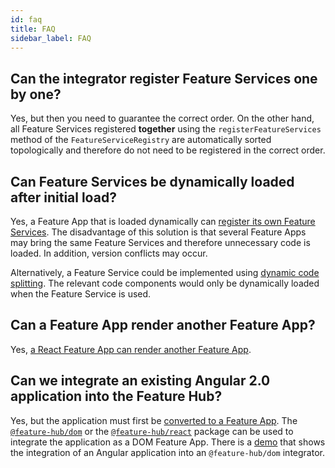 ```yaml
---
id: faq
title: FAQ
sidebar_label: FAQ
---
```


## Can the integrator register Feature Services one by one?

Yes, but then you need to guarantee the correct order. On the other hand, all
Feature Services registered **together** using the `registerFeatureServices`
method of the `FeatureServiceRegistry` are automatically sorted topologically
and therefore do not need to be registered in the correct order.

## Can Feature Services be dynamically loaded after initial load?

Yes, a Feature App that is loaded dynamically can [register its own Feature
Services][own-feature-service-definitions]. The disadvantage of this solution is
that several Feature Apps may bring the same Feature Services and therefore
unnecessary code is loaded. In addition, version conflicts may occur.

Alternatively, a Feature Service could be implemented using [dynamic code
splitting][dynamic-code-splitting]. The relevant code components would only be
dynamically loaded when the Feature Service is used.

## Can a Feature App render another Feature App?

Yes, [a React Feature App can render another Feature
App][feature-app-in-feature-app].

## Can we integrate an existing Angular 2.0 application into the Feature Hub?

Yes, but the application must first be [converted to a Feature
App][writing-a-feature-app]. The [`@feature-hub/dom`][dom-api] or the
[`@feature-hub/react`][react-api] package can be used to integrate the
application as a DOM Feature App. There is a [demo][angular-feature-app] that
shows the integration of an Angular application into an `@feature-hub/dom`
integrator.

[angular-feature-app]: https://github.com/feature-hub/angular-feature-app
[dom-api]: /@feature-hub/dom/
[dom-feature-app]: /docs/guides/writing-a-feature-app#dom-feature-app
[dynamic-code-splitting]:
  /docs/guides/reducing-the-bundle-size#dynamic-code-splitting-with-webpack
[own-feature-service-definitions]:
  /docs/guides/writing-a-feature-app#ownfeatureservicedefinitions
[react-api]: /@feature-hub/react/
[writing-a-feature-app]: /docs/guides/writing-a-feature-app
[feature-app-in-feature-app]: /docs/guides/feature-app-in-feature-app
